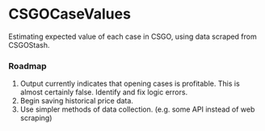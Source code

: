 # CSGOCaseValues
 Estimating expected value of each case in CSGO, using data scraped from CSGOStash.

### Roadmap
1. Output currently indicates that opening cases is profitable. This is almost certainly false. Identify and fix logic errors.
2. Begin saving historical price data.
3. Use simpler methods of data collection. (e.g. some API instead of web scraping)